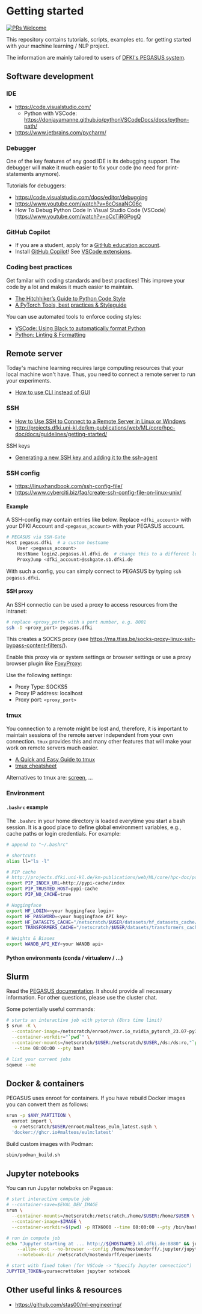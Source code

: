 # Getting started

[![PRs Welcome](https://img.shields.io/badge/PRs-welcome-brightgreen.svg?style=flat-square)](https://makeapullrequest.com) 

This repository contains tutorials, scripts, examples etc. for getting started with your machine learning / NLP project.

The information are mainly tailored to users of [DFKI's PEGASUS system](http://projects.dfki.uni-kl.de/km-publications/web/ML/core/hpc-doc/).

## Software development

### IDE

- https://code.visualstudio.com/
   - Python with VSCode: https://donjayamanne.github.io/pythonVSCodeDocs/docs/python-path/
- https://www.jetbrains.com/pycharm/

### Debugger

One of the key features of any good IDE is its debugging support. The debugger will make it much easier to fix your code (no need for print-statements anymore).

Tutorials for debuggers:
- https://code.visualstudio.com/docs/editor/debugging
- https://www.youtube.com/watch?v=6cOsxaNC06c
- How To Debug Python Code In Visual Studio Code (VSCode) https://www.youtube.com/watch?v=oCcTiRGPogQ


### GitHub Copilot

- If you are a student, apply for a [GitHub education account](https://education.github.com/discount_requests/application).
- Install [GitHub Copilot](https://github.com/features/copilot)! See [VSCode extensions](https://marketplace.visualstudio.com/items?itemName=GitHub.copilot).

### Coding best practices

Get familar with coding standards and best practices! This improve your code by a lot and makes it much easier to maintain.

- [The Hitchhiker’s Guide to Python Code Style](https://docs.python-guide.org/writing/style/)
- [A PyTorch Tools, best practices & Styleguide](https://github.com/IgorSusmelj/pytorch-styleguide)
 
You can use automated tools to enforce coding styles:

- [VSCode: Using Black to automatically format Python](https://dev.to/adamlombard/how-to-use-the-black-python-code-formatter-in-vscode-3lo0)
- [Python: Linting & Formatting](https://py-vscode.readthedocs.io/en/latest/files/linting.html)

## Remote server 

Today's machine learning requires large computing resources that your local machine won't have. Thus, you need to connect a remote server to run your experiments.

- [How to use CLI instead of GUI](https://github.com/you-dont-need/You-Dont-Need-GUI)

### SSH

- [How to Use SSH to Connect to a Remote Server in Linux or Windows](https://phoenixnap.com/kb/ssh-to-connect-to-remote-server-linux-or-windows)
- http://projects.dfki.uni-kl.de/km-publications/web/ML/core/hpc-doc/docs/guidelines/getting-started/

SSH keys
- [Generating a new SSH key and adding it to the ssh-agent](https://docs.github.com/en/authentication/connecting-to-github-with-ssh/generating-a-new-ssh-key-and-adding-it-to-the-ssh-agent)

### SSH config
- https://linuxhandbook.com/ssh-config-file/
- https://www.cyberciti.biz/faq/create-ssh-config-file-on-linux-unix/

#### Example

A SSH-config may contain entries like below. Replace `<dfki_account`> with your DFKI Account and `<pegasus_account>` with your PEGASUS account.
```bash
# PEGASUS via SSH-Gate
Host pegasus.dfki  # a custom hostname
    User <pegasus_account>
    HostName login2.pegasus.kl.dfki.de  # change this to a different login node if needed
    ProxyJump <dfki_account>@sshgate.sb.dfki.de

```

With such a config, you can simply connect to PEGASUS by typing `ssh pegasus.dfki`.

#### SSH proxy

An SSH connectio can be used a proxy to access resources from the intranet:

```bash
# replace <proxy_port> with a port number, e.g. 8001
ssh -D <proxy_port> pegasus.dfki
```

This creates a SOCKS proxy (see https://ma.ttias.be/socks-proxy-linux-ssh-bypass-content-filters/).

Enable this proxy via or system settings or browser settings or use a proxy browser plugin like [FoxyProxy](https://help.getfoxyproxy.org/index.php/knowledge-base/how-to-use-your-proxy-service-with-chrome-and-foxyproxy-extension/):

Use the following settings:

-  Proxy Type: SOCKS5
-  Proxy IP address: localhost
-  Proxy port: `<proxy_port>`


### tmux

You connection to a remote might be lost and, therefore, it is important to maintain sessions of the remote server independent from your own connection. 
`tmux` provides this and many other features that will make your work on remote servers much easier.

- [A Quick and Easy Guide to tmux](https://www.hamvocke.com/blog/a-quick-and-easy-guide-to-tmux/)
- [tmux cheatsheet](https://gist.github.com/henrik/1967800)

Alternatives to tmux are: [screen](https://linuxize.com/post/how-to-use-linux-screen/), ...



### Environment

#### `.bashrc` example

The `.bashrc` in your home directory is loaded everytime you start a bash session. 
It is a good place to define global environment variables, e.g., cache paths or login credentials. For example:

```bash
# append to "~/.bashrc"

# shortcuts
alias ll="ls -l"

# PIP cache
# http://projects.dfki.uni-kl.de/km-publications/web/ML/core/hpc-doc/posts/pypi-cache/
export PIP_INDEX_URL=http://pypi-cache/index
export PIP_TRUSTED_HOST=pypi-cache
export PIP_NO_CACHE=true

# Huggingface
export HF_LOGIN=<your huggingface login>
export HF_PASSWORD=<your huggingface API key>
export HF_DATASETS_CACHE="/netscratch/$USER/datasets/hf_datasets_cache/"
export TRANSFORMERS_CACHE="/netscratch/$USER/datasets/transformers_cache/"

# Weights & Biases
export WANDB_API_KEY<your WANDB api>
```

#### Python environments (conda / virtualenv / ...)

## Slurm

Read the [PEGASUS documentation](http://projects.dfki.uni-kl.de/km-publications/web/ML/core/hpc-doc/). It should provide all necassary information. For other questions, please use the cluster chat.

Some potentially useful commands:
```bash
# starts an interactive job with pytorch (8hrs time limit)
$ srun -K \
  --container-image=/netscratch/enroot/nvcr.io_nvidia_pytorch_23.07-py3.sqsh \
  --container-workdir="`pwd`" \
  --container-mounts=/netscratch/$USER:/netscratch/$USER,/ds:/ds:ro,"`pwd`":"`pwd`" \
   --time 08:00:00 --pty bash

# list your current jobs
squeue --me
```

## Docker & containers

PEGASUS uses enroot for containers. If you have rebuild Docker images you can convert them as follows:
```bash
srun -p $ANY_PARTITION \
  enroot import \
  -o /netscratch/$USER/enroot/malteos_eulm_latest.sqsh \
  'docker://ghcr.io#malteos/eulm:latest'
```

Build custom images with Podman:
```bash
sbin/podman_build.sh
```

## Jupyter notebooks

You can run Jupyter noteboks on Pegasus:

```bash
# start interactive compute job
# --container-save=$EVAL_DEV_IMAGE 
srun \
  --container-mounts=/netscratch:/netscratch,/home/$USER:/home/$USER \
  --container-image=$IMAGE \
  --container-workdir=$(pwd) -p RTX6000 --time 08:00:00 --pty /bin/bash

# run in compute job
echo "Jupyter starting at ... http://${HOSTNAME}.kl.dfki.de:8880" && jupyter notebook --ip=0.0.0.0 --port=8880 \
    --allow-root --no-browser --config /home/mostendorff/.jupyter/jupyter_notebook_config.json \
    --notebook-dir /netscratch/mostendorff/experiments

# start with fixed token (for VSCode -> "Specify Jupyter connection")
JUPYTER_TOKEN=yoursecrettoken jupyter notebook
```


## Other useful links & resources

- https://github.com/stas00/ml-engineering/

